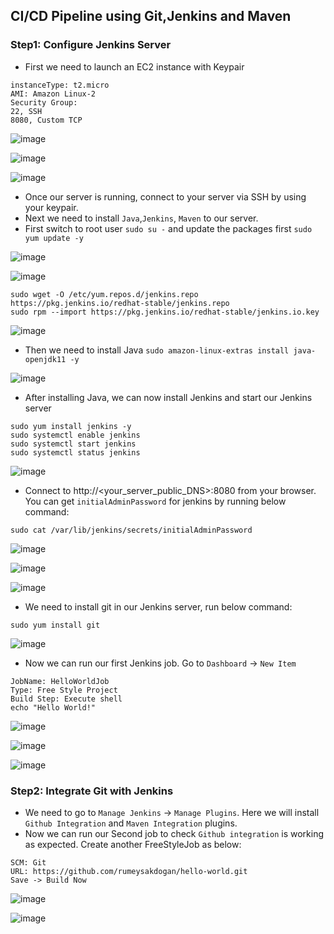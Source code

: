 ## CI/CD Pipeline using Git,Jenkins and Maven

### Step1: Configure Jenkins Server

* First we need to launch an EC2 instance with Keypair

```shell
instanceType: t2.micro
AMI: Amazon Linux-2
Security Group: 
22, SSH
8080, Custom TCP
```

![image](https://user-images.githubusercontent.com/76660222/205739011-7a355fd0-75e8-41d1-9217-61bbbd292dde.png)

![image](https://user-images.githubusercontent.com/76660222/205739131-cac2e093-739e-40d7-b7ae-c5748bbc6b87.png)

![image](https://user-images.githubusercontent.com/76660222/205739207-93e06c37-4068-4788-9e43-623d1c1c381d.png)


* Once our server is running, connect to your server via SSH by using your keypair.
* Next we need to install `Java`,`Jenkins`, `Maven` to our server.
* First switch to root user `sudo su -` and update the packages first `sudo yum update -y`

![image](https://user-images.githubusercontent.com/76660222/205739264-21dbbf8c-71fb-4c77-8190-8c1dbb667bf2.png)

![image](https://user-images.githubusercontent.com/76660222/205739529-68b9b50b-1810-4387-841c-28c906693f32.png)


```shell
sudo wget -O /etc/yum.repos.d/jenkins.repo https://pkg.jenkins.io/redhat-stable/jenkins.repo
sudo rpm --import https://pkg.jenkins.io/redhat-stable/jenkins.io.key
```

![image](https://user-images.githubusercontent.com/76660222/205739635-4bb01c6b-5383-46fa-b7db-bf0471d8b5cb.png)

* Then we need to install Java
``` sudo amazon-linux-extras install java-openjdk11 -y ```

![image](https://user-images.githubusercontent.com/76660222/205739944-3813c083-ef9f-404f-a75e-45645329098e.png)


* After installing Java, we can now install Jenkins and start our Jenkins server

```shell
sudo yum install jenkins -y
sudo systemctl enable jenkins
sudo systemctl start jenkins
sudo systemctl status jenkins
```

![image](https://user-images.githubusercontent.com/76660222/205740398-41b976e3-bda0-4eee-8585-6d01640cec76.png)


* Connect to http://<your_server_public_DNS>:8080 from your browser. You can get `initialAdminPassword` for jenkins by running below command:

```shell
sudo cat /var/lib/jenkins/secrets/initialAdminPassword
```

![image](https://user-images.githubusercontent.com/76660222/205740845-ffb76faa-7f24-42c0-9080-5ca3542a8cab.png)

![image](https://user-images.githubusercontent.com/76660222/205741042-f7762eae-b02d-4bfe-8af4-8b8a95ef6c63.png)

![image](https://user-images.githubusercontent.com/76660222/205741117-8570ad49-0aeb-4e92-a274-0e0bbf9b6c02.png)

* We need to install git in our Jenkins server, run below command:

```shell
sudo yum install git
```
![image](https://user-images.githubusercontent.com/76660222/205741401-819d3d5a-e98b-41d2-92c0-79cc7c42b970.png)

* Now we can run our first Jenkins job. Go to `Dashboard` -> `New Item`

```shell
JobName: HelloWorldJob
Type: Free Style Project
Build Step: Execute shell
echo "Hello World!"
```

![image](https://user-images.githubusercontent.com/76660222/205746733-14d4c7b5-9dfb-4d4a-894c-b5487d6cb225.png)

![image](https://user-images.githubusercontent.com/76660222/205746903-de945925-b33c-4171-a993-c540a0a69e01.png)

![image](https://user-images.githubusercontent.com/76660222/205747226-9a4e8370-007c-444d-bf1d-787354fce8a3.png)


### Step2: Integrate Git with Jenkins

* We need to go to `Manage Jenkins` -> `Manage Plugins`. Here we will install `Github Integration` and `Maven Integration` plugins.
* Now we can run our Second job to check `Github integration` is working as expected. Create another FreeStyleJob as below:

```shell
SCM: Git
URL: https://github.com/rumeysakdogan/hello-world.git
Save -> Build Now
```

![image](https://user-images.githubusercontent.com/76660222/205747714-7f2416ea-479c-46ec-b35a-3e01e717d5ef.png)

![image](https://user-images.githubusercontent.com/76660222/205747914-b0d5fcf4-a00c-416f-a697-d5abedfeb7da.png)


